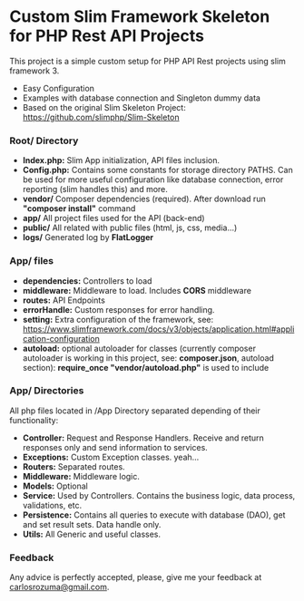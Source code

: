 # Custom Slim Framework Skeleton for PHP Rest API Projects
This project is a simple custom setup for PHP API Rest projects using slim framework 3. 

* Easy Configuration
* Examples with database connection and Singleton dummy data
* Based on the original Slim Skeleton Project: https://github.com/slimphp/Slim-Skeleton

### Root/ Directory

* __Index.php:__ Slim App initialization, API files inclusion.
* __Config.php:__ Contains some constants for storage directory PATHS. Can be used for more useful configuration like database connection, error reporting (slim handles this) and more.
* __vendor/__ Composer dependencies (required). After download run __"composer install"__ command 
* __app/__ All project files used for the API (back-end)
* __public/__ All related with public files (html, js, css, media...)
* __logs/__ Generated log by __FlatLogger__

### App/ files
* __dependencies:__ Controllers to load
* __middleware:__ Middleware to load. Includes __CORS__ middleware
* __routes:__ API Endpoints
* __errorHandle:__ Custom responses for error handling.
* __setting:__ Extra configuration of the framework, see: https://www.slimframework.com/docs/v3/objects/application.html#application-configuration
* __autoload:__ optional autoloader for classes (currently composer autoloader is working in this project, see: __composer.json__, autoload section): __require_once "vendor/autoload.php"__ is used to include

### App/ Directories
All php files located in /App Directory separated depending of their functionality:

* __Controller:__ Request and Response Handlers. Receive and return responses only and send information to services.
* __Exceptions:__ Custom Exception classes. yeah...
* __Routers:__ Separated routes.
* __Middleware:__ Middleware logic.
* __Models:__ Optional
* __Service:__ Used by Controllers. Contains the business logic, data process, validations, etc.
* __Persistence:__ Contains all queries to execute with database (DAO), get and set result sets. Data handle only.
* __Utils:__ All Generic and useful classes.



### Feedback
Any advice is perfectly accepted, please, give me your feedback at carlosrozuma@gmail.com.